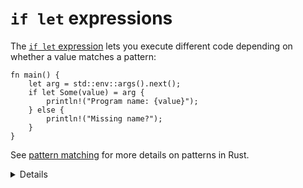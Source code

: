 # `if let` expressions

The
[`if let` expression](https://doc.rust-lang.org/reference/expressions/if-expr.html#if-let-expressions)
lets you execute different code depending on whether a value matches a pattern:

```rust,editable
fn main() {
    let arg = std::env::args().next();
    if let Some(value) = arg {
        println!("Program name: {value}");
    } else {
        println!("Missing name?");
    }
}
```

See [pattern matching](../pattern-matching.md) for more details on patterns in
Rust.

<details>

- Unlike `match`, `if let` does not have to cover all branches. This can make it
  more concise than `match`.
- A common usage is handling `Some` values when working with `Option`.
- Unlike `match`, `if let` does not support guard clauses for pattern matching.
- Since 1.65, a similar
  [let-else](https://doc.rust-lang.org/rust-by-example/flow_control/let_else.html)
  construct allows to do a destructuring assignment, or if it fails, execute a
  block which is required to abort normal control flow (with
  `panic`/`return`/`break`/`continue`):

  ```rust,editable
  fn main() {
      println!("{:?}", second_word_to_upper("foo bar"));
  }
   
  fn second_word_to_upper(s: &str) -> Option<String> {
      let mut it = s.split(' ');
      let (Some(_), Some(item)) = (it.next(), it.next()) else {
          return None;
      };
      Some(item.to_uppercase())
  }
  ```

</details>
